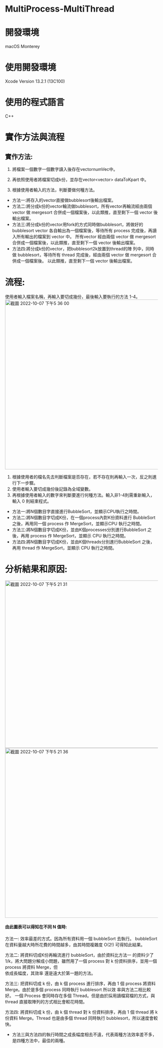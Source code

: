 # MultiProcess-MultiThread
# 開發環境 
macOS Monterey
# 使用開發環境
Xcode Version 13.2.1 (13C100)
# 使用的程式語言 
C++
# 實作方法與流程 

## 實作方法:
1. 將檔案一個數字一個數字讀入後存在vector<int>numVec中。 

2. 再依照使用者將檔案切成k份，並存在vector<vector<int>> dataToKpart 中。

3. 根據使用者輸入的方法，判斷要做何種方法。

* 方法一:將存入的vector直接做bubblesort後輸出檔案。
* 方法二:將分成k份的vector輪流做bubblesort，所有vector再輪流經由兩個 vector 做 mergesort 合併成一個檔案後，以此類推，直至剩下一個 vector 後輸出檔案。
* 方法三:將分成k份的vector用fork的方式同時做bubblesort，將做好的 bubblesort vector 各自輸出為一個檔案後，等待所有 process 完成後，再讀入所有輸出的檔案到 vector 中。
        所有vector 經由兩個 vector 做 mergesort 合併成一個檔案後，以此類推，直至剩下一個 vector 後輸出檔案。
* 方法四:將分成k份的vector，把bubblesort2k放置到thread的陣 列中，同時做 bubblesort，等待所有 thread 完成後，經由兩個 vector 做 mergesort 合併成一個檔案後。
        以此類推，直至剩下一個 vector 後輸出檔案。
# 流程:
使用者輸入檔案名稱，再輸入要切成幾份，最後輸入要執行的方法 1-4。
    <img width="560" alt="截圖 2022-10-07 下午5 36 00" src="https://user-images.githubusercontent.com/95215851/194523372-2bd2dac5-e7f1-425d-9857-6f7afef34dec.png">

1. 根據使用者的檔名先去判斷檔案是否存在，若不存在則再輸入一次，反之則進行下一步驟。
2. 使用者輸入要切成幾份後記錄為全域變數。
3. 再根據使用者輸入的數字來判斷要進行何種方法。輸入非1-4則需重新輸入，輸入 0 則結束程式。
* 方法一:將N個數目字直接進行BubbleSort，並顯示CPU執行之時間。
* 方法二:將N個數目字切成K份，在一個process內對K份資料進行 BubbleSort 之後，再用同一個 process 作 MergeSort，並顯示CPU 執行之時間。
* 方法三:將N個數目字切成K份，並由K個processes分別進行BubbleSort 之後，再用 process 作 MergeSort，並顯示 CPU 執行之時間。
* 方法四:將N個數目字切成K份，並由K個threads分別進行BubbleSort 之後，再用 thread 作 MergeSort，並顯示 CPU 執行之時間。

# 分析結果和原因:
<img width="552" alt="截圖 2022-10-07 下午5 21 31" src="https://user-images.githubusercontent.com/95215851/194520274-e364e27d-13b5-4dd7-a626-968f1bd09aa5.png">
<img width="560" alt="截圖 2022-10-07 下午5 21 36" src="https://user-images.githubusercontent.com/95215851/194520306-6dd15272-dc12-47bc-8161-09113483a1cf.png">

#### 由此圖表可以得知在不同 N 值時:
方法一:
        效率最差的方式。因為所有資料用一個 bubbleSort 去執行。 bubbleSort 在資料量越大時所花費的時間越多，由其時間複雜度 O(2!) 可得知此結果。
        
方法二:
        將資料切成K份再輪流進行 bubbleSort，由於資料比方法一 的資料少了 1/k，將大問題分解成小問題，雖然用了一個 process 對 k 份資料排序，並用一個 process 將資料 Merge，但         
        依成長幅度，其效率 還是遠大於第一題的方法。
        
方法三:
        把資料切成 k 份，由 k 個 process 進行排序，再由 1 個 process 將資料 Merge。由於是多個 process 同時執行 bubblesort 所以效 率與方法二相比較好。
        一個 Process 會同時存在多個 Thread。但是由於採用讀檔寫檔的方式，與 thread 直接取陣列的方式相比會較花時間。
        
方法四:
        將資料切成 k 份，由 k 個 thread 對 k 份資料排序，再由 1 個 thread 將 k 份資料 Merge。Thread 也是由多個 thread 同時執行 bubblesort，所以速度會較快。
        
* 方法三與方法四的執行時間之成長幅度相去不遠，代表兩種方法效率差不多，是四種方法中，最佳的兩種。
        
